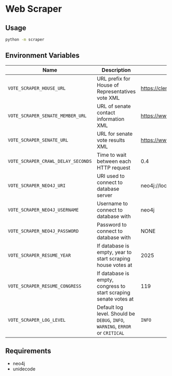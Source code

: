 # Web Scraper

## Usage
```bash
python -m scraper
```

## Environment Variables
| Name | Description | Default |
| ---- | ----------- | ------- |
| `VOTE_SCRAPER_HOUSE_URL` | URL prefix for House of Representatives vote XML | https://clerk.house.gov/evs |
| `VOTE_SCRAPER_SENATE_MEMBER_URL` | URL of senate contact information XML | https://www.senate.gov/general/contact_information/senators_cfm.xml |
| `VOTE_SCRAPER_SENATE_URL` | URL for senate vote results XML | https://www.senate.gov/legislative/LIS/roll_call_votes |
| `VOTE_SCRAPER_CRAWL_DELAY_SECONDS` | Time to wait between each HTTP request | 0.4 |
| `VOTE_SCRAPER_NEO4J_URI` | URI used to connect to database server | neo4j://localhost:7687 |
| `VOTE_SCRAPER_NEO4J_USERNAME` | Username to connect to database with | neo4j |
| `VOTE_SCRAPER_NEO4J_PASSWORD` | Password to connect to database with | NONE |
| `VOTE_SCRAPER_RESUME_YEAR` | If database is empty, year to start scraping house votes at | 2025 |
| `VOTE_SCRAPER_RESUME_CONGRESS` | If database is empty, congress to start scraping senate votes at | 119 |
| `VOTE_SCRAPER_LOG_LEVEL` | Default log level. Should be `DEBUG`, `INFO`, `WARNING`, `ERROR` or `CRITICAL` | `INFO` |

## Requirements
- neo4j
- unidecode
